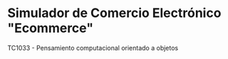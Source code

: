# Simulador de Comercio Electrónico "Ecommerce"

TC1033 - Pensamiento computacional orientado a objetos
